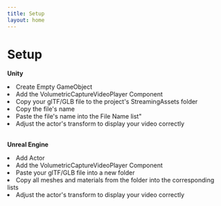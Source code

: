 ```yaml
---
title: Setup
layout: home
---
```


# Setup

**Unity** <br>
<li>Create Empty GameObject</li>
<li>Add the VolumetricCaptureVideoPlayer Component</li>
<li>Copy your glTF/GLB file to the project's StreamingAssets folder</li>
<li>Copy the file's name</li>
<li>Paste the file's name into the File Name list"</li>
<li>Adjust the actor's transform to display your video correctly</li><br>


**Unreal Engine** <br>
<li>Add Actor</li>
<li>Add the VolumetricCaptureVideoPlayer Component</li>
<li>Paste your glTF/GLB file into a new folder</li>
<li>Copy all meshes and materials from the folder into the corresponding lists</li>
<li>Adjust the actor's transform to display your video correctly</li><br>
  
